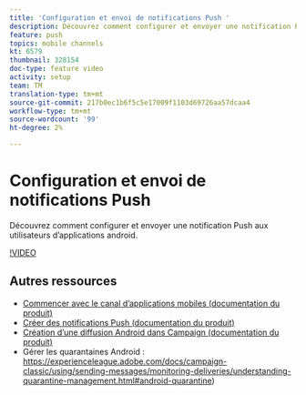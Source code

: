 ```yaml
---
title: 'Configuration et envoi de notifications Push '
description: Découvrez comment configurer et envoyer une notification Push aux utilisateurs d’applications android.
feature: push
topics: mobile channels
kt: 6579
thumbnail: 328154
doc-type: feature video
activity: setup
team: TM
translation-type: tm+mt
source-git-commit: 217b0ec1b6f5c5e17009f1103d69726aa57dcaa4
workflow-type: tm+mt
source-wordcount: '99'
ht-degree: 2%

---
```



# Configuration et envoi de notifications Push

Découvrez comment configurer et envoyer une notification Push aux utilisateurs d’applications android.

[!VIDEO](https://video.tv.adobe.com/v/328154?quality=12)

## Autres ressources

* [Commencer avec le canal d’applications mobiles (documentation du produit)](https://experienceleague.adobe.com/docs/campaign-classic/using/sending-messages/sending-push-notifications/about-mobile-app-channel.html#about-mobile-app-channel)
* [Créer des notifications Push (documentation du produit)](https://experienceleague.adobe.com/docs/campaign-classic/using/sending-messages/sending-push-notifications/creating-notifications.html#sending-messages)
* [Création d’une diffusion Android dans Campaign (documentation du produit)](https://experienceleague.adobe.com/docs/campaign-classic/using/sending-messages/sending-push-notifications/configure-the-mobile-app/configuring-the-mobile-application-android.html#creating-android-delivery)
* Gérer les quarantaines Android : https://experienceleague.adobe.com/docs/campaign-classic/using/sending-messages/monitoring-deliveries/understanding-quarantine-management.html#android-quarantine)

